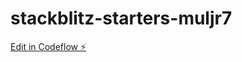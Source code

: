 # stackblitz-starters-muljr7

[Edit in Codeflow ⚡️](https://stackblitz.com/~/github.com/Yuji-Tatsuta/stackblitz-starters-muljr7)